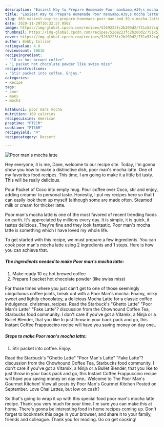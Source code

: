 ```yaml
---
description: "Easiest Way to Prepare Homemade Poor man&amp;#39;s mocha latte"
title: "Easiest Way to Prepare Homemade Poor man&amp;#39;s mocha latte"
slug: 863-easiest-way-to-prepare-homemade-poor-man-and-39-s-mocha-latte
date: 2020-11-29T10:32:57.050Z
image: https://img-global.cpcdn.com/recipes/5269223fc2b200d2/751x532cq70/poor-mans-mocha-latte-recipe-main-photo.jpg
thumbnail: https://img-global.cpcdn.com/recipes/5269223fc2b200d2/751x532cq70/poor-mans-mocha-latte-recipe-main-photo.jpg
cover: https://img-global.cpcdn.com/recipes/5269223fc2b200d2/751x532cq70/poor-mans-mocha-latte-recipe-main-photo.jpg
author: Bobby Collier
ratingvalue: 4.9
reviewcount: 10616
recipeingredient:
- "10 oz hot brewed coffee"
- "1 packet hot chocolate powder like swiss miss"
recipeinstructions:
- "Stir packet into coffee. Enjoy."
categories:
- Recipe
tags:
- poor
- mans
- mocha

katakunci: poor mans mocha 
nutrition: 169 calories
recipecuisine: American
preptime: "PT21M"
cooktime: "PT35M"
recipeyield: "4"
recipecategory: Dessert

---
```



![Poor man&#39;s mocha latte](https://img-global.cpcdn.com/recipes/5269223fc2b200d2/751x532cq70/poor-mans-mocha-latte-recipe-main-photo.jpg)

Hey everyone, it is me, Dave, welcome to our recipe site. Today, I'm gonna show you how to make a distinctive dish, poor man&#39;s mocha latte. One of my favorites food recipes. This time, I am going to make it a little bit tasty. This will be really delicious.

Pour Packet of Coco into empty mug. Pour coffee over Coco, stir and enjoy, adding creamer to personal taste. Honestly, I put my recipes here so that I can easily look them up myself (although some are made often. Steamed milk or cream for thicker latte.

Poor man&#39;s mocha latte is one of the most favored of recent trending foods on earth. It's appreciated by millions every day. It is simple, it is quick, it tastes delicious. They're fine and they look fantastic. Poor man&#39;s mocha latte is something which I have loved my whole life.


To get started with this recipe, we must prepare a few ingredients. You can cook poor man&#39;s mocha latte using 2 ingredients and 1 steps. Here is how you can achieve that.

<!--inarticleads1-->

##### The ingredients needed to make Poor man&#39;s mocha latte:

1. Make ready 10 oz hot brewed coffee
1. Prepare 1 packet hot chocolate powder (like swiss miss)


For those times where you just can&#39;t get to one of those seemingly ubiquituous coffee joints, break out with a Poor Man&#39;s mocha. Foamy, milky sweet and lightly chocolatey, a delicious Mocha Latte for a classic coffee indulgence. christmas_recipes. Read the Starbuck&#39;s &#34;Ghetto Latte&#34; &#34;Poor Man&#39;s Latte&#34; &#34;Fake Latte&#34;? discussion from the Chowhound Coffee Tea, Starbucks food community. I don&#39;t care if you&#39;ve got a Vitamix, a Ninja or a Bullet Blender, that you like to just throw in your back pack and go, this Instant Coffee Frappuccino recipe will have you saving money on day one.. 

<!--inarticleads2-->

##### Steps to make Poor man&#39;s mocha latte:

1. Stir packet into coffee. Enjoy.


Read the Starbuck&#39;s &#34;Ghetto Latte&#34; &#34;Poor Man&#39;s Latte&#34; &#34;Fake Latte&#34;? discussion from the Chowhound Coffee Tea, Starbucks food community. I don&#39;t care if you&#39;ve got a Vitamix, a Ninja or a Bullet Blender, that you like to just throw in your back pack and go, this Instant Coffee Frappuccino recipe will have you saving money on day one.. Welcome to The Poor Man&#39;s Gourmet Kitchen! View all posts by Poor Man&#39;s Gourmet Kitchen Posted on September. Love Chai Lattes, but low on cash? 

So that's going to wrap it up with this special food poor man&#39;s mocha latte recipe. Thank you very much for your time. I'm sure you can make this at home. There's gonna be interesting food in home recipes coming up. Don't forget to bookmark this page in your browser, and share it to your family, friends and colleague. Thank you for reading. Go on get cooking!
